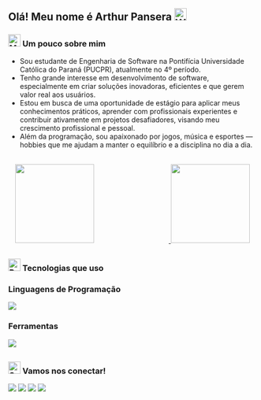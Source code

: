 ## Olá! Meu nome é Arthur Pansera <img src="https://raw.githubusercontent.com/Tarikul-Islam-Anik/Animated-Fluent-Emojis/master/Emojis/Hand%20gestures/Waving%20Hand.png" alt="Waving Hand" width="25" height="25" />

### <img src="https://raw.githubusercontent.com/Tarikul-Islam-Anik/Animated-Fluent-Emojis/master/Emojis/People%20with%20professions/Man%20Technologist%20Light%20Skin%20Tone.png" alt="Man Technologist Light Skin Tone" width="25" height="25" /> Um pouco sobre mim

- Sou estudante de Engenharia de Software na Pontifícia Universidade Católica do Paraná (PUCPR), atualmente no 4º período. 
- Tenho grande interesse em desenvolvimento de software, especialmente em criar soluções inovadoras, eficientes e que gerem valor real aos usuários.
- Estou em busca de uma oportunidade de estágio para aplicar meus conhecimentos práticos, aprender com profissionais experientes e contribuir ativamente em projetos desafiadores, visando meu crescimento profissional e pessoal.
- Além da programação, sou apaixonado por jogos, música e esportes — hobbies que me ajudam a manter o equilíbrio e a disciplina no dia a dia.

<br />

<div align="center">
  <a href="https://github.com/arthurpansera">
    <img src="https://github-readme-stats.vercel.app/api?username=arthurpansera&hide=prs,issues&show_icons=true&include_all_commits=true&locale=pt-br&theme=transparent" style="height: 160px; margin-right: 30%;" />
    <img src="https://github-readme-stats.vercel.app/api/top-langs/?username=arthurpansera&layout=compact&theme=transparent&locale=pt-br" style="height: 160px;" />
  </a>
</div>

##

### <img src="https://raw.githubusercontent.com/Tarikul-Islam-Anik/Animated-Fluent-Emojis/master/Emojis/Travel%20and%20places/Rocket.png" alt="Rocket" width="25" height="25" /> Tecnologias que uso

### Linguagens de Programação
<a href="https://github.com/arthurpansera" target="_blank" rel="noopener noreferrer">
  <img src="https://skillicons.dev/icons?i=py,html,css,php,js,java,cpp" />
</a>

### Ferramentas
<a href="https://github.com/arthurpansera" target="_blank" rel="noopener noreferrer">
  <img src="https://skillicons.dev/icons?i=vscode,git,github,mysql,linux,intellij" />
</a>

##

###  <img src="https://raw.githubusercontent.com/Tarikul-Islam-Anik/Animated-Fluent-Emojis/master/Emojis/Smilies/Smiling%20Face.png" alt="Smiling Face" width="25" height="25" /> Vamos nos conectar!

<div>
  <a href="mailto:arthurpansera0308@gmail.com"><img src="https://img.shields.io/badge/-Gmail-%23333?style=for-the-badge&logo=gmail&logoColor=white" target="_blank"></a>
  <a href="mailto:seuemail@outlook.com" target="_blank"><img src="https://img.shields.io/badge/-Outlook-%230078D4?style=for-the-badge&logo=outlook&logoColor=white" target="_blank" /></a>
  <a href="https://instagram.com/arthur_pansera" target="_blank"><img src="https://img.shields.io/badge/-Instagram-%23E4405F?style=for-the-badge&logo=instagram&logoColor=white" target="_blank"></a>
  <a href="https://www.linkedin.com/in/arthur-rodrigues-pansera-327312320/" target="_blank"><img src="https://img.shields.io/badge/LinkedIn-0077B5?style=for-the-badge&logo=linkedin&logoColor=white" target="_blank"></a>
</div>

